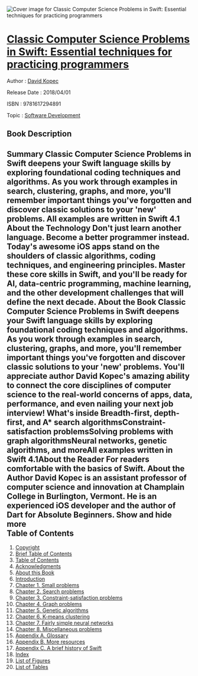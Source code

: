 ![Cover image for Classic Computer Science Problems in Swift: Essential techniques for practicing programmers](https://imgdetail.ebookreading.net/cover/cover/software_development/EB9781617294891.jpg)

[Classic Computer Science Problems in Swift: Essential techniques for practicing programmers](https://ebookreading.net/view/book/Classic+Computer+Science+Problems+in+Swift%3A+Essential+techniques+for+practicing+programmers-EB9781617294891_1.html "Classic Computer Science Problems in Swift: Essential techniques for practicing programmers")
====================================================================================================================

Author : [David Kopec](https://ebookreading.net/search/author/David+Kopec)

Release Date : 2018/04/01

ISBN : 9781617294891

Topic : [Software Development](https://ebookreading.net/search/category/software-development)

Book Description
-----------------

 Summary
Classic Computer Science Problems in Swift deepens your Swift language skills by exploring foundational coding techniques and algorithms. As you work through examples in search,  clustering, graphs, and more, you'll remember important things you've forgotten and discover classic solutions to your 'new' problems. All examples are written in Swift 4.1
About the Technology
Don't just learn another language. Become a better programmer instead. Today's awesome iOS apps stand on the shoulders of classic algorithms, coding techniques, and engineering principles.  Master these core skills in Swift, and you'll be ready for AI, data-centric programming, machine learning, and the other development challenges that will define the next decade.
About the Book
Classic Computer Science Problems in Swift deepens your Swift language skills by exploring foundational coding techniques and algorithms. As you work through examples in search,  clustering, graphs, and more, you'll remember important things you've forgotten and discover classic solutions to your 'new' problems. You'll appreciate author David Kopec's amazing ability  to connect the core disciplines of computer science to the real-world concerns of apps, data, performance, and even nailing your next job interview!
What's inside
Breadth-first, depth-first, and A* search algorithmsConstraint-satisfaction problemsSolving problems with graph algorithmsNeural networks, genetic algorithms, and moreAll examples written in Swift 4.1About the Reader
For readers comfortable with the basics of Swift.
About the Author
David Kopec is an assistant professor of computer science and innovation at Champlain College in Burlington, Vermont. He is an experienced iOS developer and the author of Dart for Absolute  Beginners.
        Show and hide more                
Table of Contents
-----------------

1. [Copyright](https://ebookreading.net/view/book/Classic+Computer+Science+Problems+in+Swift%3A+Essential+techniques+for+practicing+programmers-EB9781617294891_3.html)
1. [Brief Table of Contents](https://ebookreading.net/view/book/Classic+Computer+Science+Problems+in+Swift%3A+Essential+techniques+for+practicing+programmers-EB9781617294891_5.html)
1. [Table of Contents](https://ebookreading.net/view/book/Classic+Computer+Science+Problems+in+Swift%3A+Essential+techniques+for+practicing+programmers-EB9781617294891_6.html)
1. [Acknowledgments](https://ebookreading.net/view/book/Classic+Computer+Science+Problems+in+Swift%3A+Essential+techniques+for+practicing+programmers-EB9781617294891_7.html)
1. [About this Book](https://ebookreading.net/view/book/Classic+Computer+Science+Problems+in+Swift%3A+Essential+techniques+for+practicing+programmers-EB9781617294891_8.html)
1. [Introduction](https://ebookreading.net/view/book/Classic+Computer+Science+Problems+in+Swift%3A+Essential+techniques+for+practicing+programmers-EB9781617294891_9.html)
1. [Chapter 1. Small problems](https://ebookreading.net/view/book/Classic+Computer+Science+Problems+in+Swift%3A+Essential+techniques+for+practicing+programmers-EB9781617294891_10.html)
1. [Chapter 2. Search problems](https://ebookreading.net/view/book/Classic+Computer+Science+Problems+in+Swift%3A+Essential+techniques+for+practicing+programmers-EB9781617294891_11.html)
1. [Chapter 3. Constraint-satisfaction problems](https://ebookreading.net/view/book/Classic+Computer+Science+Problems+in+Swift%3A+Essential+techniques+for+practicing+programmers-EB9781617294891_12.html)
1. [Chapter 4. Graph problems](https://ebookreading.net/view/book/Classic+Computer+Science+Problems+in+Swift%3A+Essential+techniques+for+practicing+programmers-EB9781617294891_13.html)
1. [Chapter 5. Genetic algorithms](https://ebookreading.net/view/book/Classic+Computer+Science+Problems+in+Swift%3A+Essential+techniques+for+practicing+programmers-EB9781617294891_14.html)
1. [Chapter 6. K-means clustering](https://ebookreading.net/view/book/Classic+Computer+Science+Problems+in+Swift%3A+Essential+techniques+for+practicing+programmers-EB9781617294891_15.html)
1. [Chapter 7. Fairly simple neural networks](https://ebookreading.net/view/book/Classic+Computer+Science+Problems+in+Swift%3A+Essential+techniques+for+practicing+programmers-EB9781617294891_16.html)
1. [Chapter 8. Miscellaneous problems](https://ebookreading.net/view/book/Classic+Computer+Science+Problems+in+Swift%3A+Essential+techniques+for+practicing+programmers-EB9781617294891_17.html)
1. [Appendix A. Glossary](https://ebookreading.net/view/book/Classic+Computer+Science+Problems+in+Swift%3A+Essential+techniques+for+practicing+programmers-EB9781617294891_18.html)
1. [Appendix B. More resources](https://ebookreading.net/view/book/Classic+Computer+Science+Problems+in+Swift%3A+Essential+techniques+for+practicing+programmers-EB9781617294891_19.html)
1. [Appendix C. A brief history of Swift](https://ebookreading.net/view/book/Classic+Computer+Science+Problems+in+Swift%3A+Essential+techniques+for+practicing+programmers-EB9781617294891_20.html)
1. [Index](https://ebookreading.net/view/book/Classic+Computer+Science+Problems+in+Swift%3A+Essential+techniques+for+practicing+programmers-EB9781617294891_21.html)
1. [List of Figures](https://ebookreading.net/view/book/Classic+Computer+Science+Problems+in+Swift%3A+Essential+techniques+for+practicing+programmers-EB9781617294891_22.html)
1. [List of Tables](https://ebookreading.net/view/book/Classic+Computer+Science+Problems+in+Swift%3A+Essential+techniques+for+practicing+programmers-EB9781617294891_23.html)
